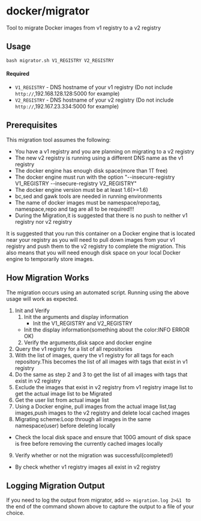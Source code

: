 docker/migrator
=================

Tool to migrate Docker images from v1 registry to a v2 registry

## Usage

```
bash migrator.sh V1_REGISTRY V2_REGISTRY
```

#### Required

  * `V1_REGISTRY` - DNS hostname of your v1 registry (Do not include `http://`,192.168.128.128:5000 for example)
  * `V2_REGISTRY` - DNS hostname of your v2 registry (Do not include `http://`,192.167.23.334:5000 for example)


## Prerequisites
This migration tool assumes the following:

  * You have a v1 registry and you are planning on migrating to a v2 registry
  * The new v2 registry is running using a different DNS name as the v1 registry
  * The docker engine has enough disk space(more than 1T free)
  * The docker engine must run with the option "--insecure-registry V1_REGISTRY --insecure-registry V2_REGISTRY"
  * The docker engine version must be at least 1.6(>=1.6)
  * bc,sed and gawk tools are needed in running environments	
  * The name of docker images must be namespace/repo:tag, namespace,repo and tag are all to be required!!!
  * During the Migration,it is suggested that there is no push to neither v1 registry nor v2 registry 

It is suggested that you run this container on a Docker engine that is located near your registry as you will need to pull down images from your v1 registry and push them to the v2 registry to complete the migration.  This also means that you will need enough disk space on your local Docker engine to temporarily store images.

## How Migration Works
The migration occurs using an automated script. Running using the above usage will work as expected.

1. Init and Verify
	1. Init the arguments and display information
	 	* Init the V1_REGISTRY and V2_REGISTRY
	  * Init the display information(something about the color:INFO ERROR OK)
	2. Verify the arguments,disk sapce and docker engine
2. Query the v1 registry for a list of all repositories
3. With the list of images, query the v1 registry for all tags for each repository.This becomes the list of all images with tags that exist in v1 registry
4. Do the same as step 2 and 3 to get the list of all images with tags that exist in v2 registry
5. Exclude the images that exist in v2 registry from v1 registry image list to get the actual image list to be Migrated
6. Get the user list from actual image list
7. Using a Docker engine, pull images from the actual image list,tag images,push images to the v2 registry and delete local cached images
8. Migrating scheme:Loop through all images in the same namespace(user) before deleting locally
  * Check the local disk space and ensure that 100G amount of disk space is free before removing the currently cached images locally
9. Verify whether or not the migration was successful(completed!) 
  * By check whether v1 registry images all exist in v2 registry


## Logging Migration Output
If you need to log the output from migrator, add `>> migration.log 2>&1 ` to the end of the command shown above to capture the output to a file of your choice.
